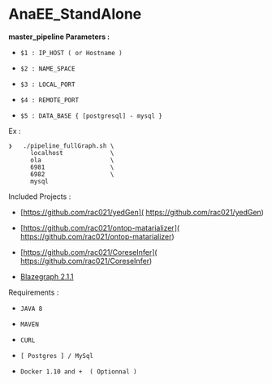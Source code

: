 # AnaEE_StandAlone

 **master_pipeline Parameters :**
 
-    `$1 : IP_HOST ( or Hostname )`

-    `$2 : NAME_SPACE `

-    `$3 : LOCAL_PORT `

-    `$4 : REMOTE_PORT `

-    `$5 : DATA_BASE { [postgresql] - mysql }`

Ex :
```
❯   ./pipeline_fullGraph.sh \
      localhost             \
      ola                   \
      6981                  \
      6982                  \
      mysql     
```

     
Included Projects : 

-    [https://github.com/rac021/yedGen]( https://github.com/rac021/yedGen)

-    [https://github.com/rac021/ontop-matarializer]( https://github.com/rac021/ontop-matarializer)
   
-    [https://github.com/rac021/CoreseInfer]( https://github.com/rac021/CoreseInfer)

-    [Blazegraph 2.1.1]( https://www.blazegraph.com/)   
   

Requirements :

-    `JAVA 8`
    
-    `MAVEN`
   
-    `CURL `
    
-    `[ Postgres ] / MySql`

-    `Docker 1.10 and +  ( Optionnal ) ` 

